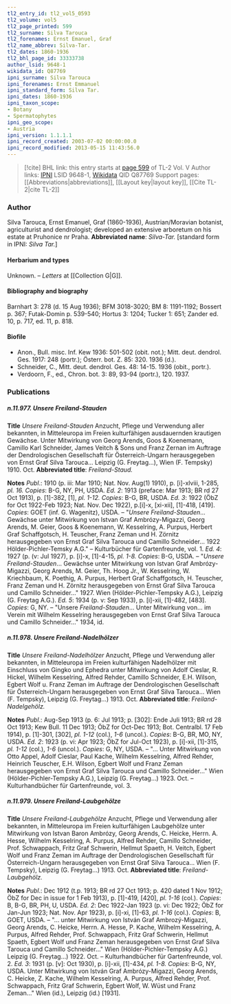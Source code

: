```yaml
---
tl2_entry_id: tl2_vol5_0593
tl2_volume: vol5
tl2_page_printed: 599
tl2_surname: Silva Tarouca
tl2_forenames: Ernst Emanuel, Graf
tl2_name_abbrev: Silva-Tar.
tl2_dates: 1860-1936
tl2_bhl_page_id: 33333738
author_lsid: 9648-1
wikidata_id: Q87769
ipni_surname: Silva Tarouca
ipni_forenames: Ernst Emmanuel
ipni_standard_form: Silva Tar.
ipni_dates: 1860-1936
ipni_taxon_scope: 
- Botany
- Spermatophytes
ipni_geo_scope: 
- Austria
ipni_version: 1.1.1.1
ipni_record_created: 2003-07-02 00:00:00.0
ipni_record_modified: 2013-05-15 11:43:56.0
---
```


> [!cite] BHL link: this entry starts at [page 599](https://www.biodiversitylibrary.org/page/33333738) of TL-2 Vol. V
> Author links: [IPNI](https://www.ipni.org/a/9648-1) LSID 9648-1, [Wikidata](https://www.wikidata.org/wiki/Q87769) QID Q87769
> Support pages: [[Abbreviations|abbreviations]], [[Layout key|layout key]], [[Cite TL-2|cite TL-2]]

### Author

Silva Tarouca, Ernst Emanuel, Graf (1860-1936), Austrian/Moravian botanist, agriculturist and dendrologist; developed an extensive arboretum on his estate at Pruhonice nr Praha. 
**Abbreviated name**: *Silva-Tar.* \[standard form in IPNI: *Silva Tar.*\]

#### Herbarium and types

Unknown. – *Letters* at [[Collection G|G]].

#### Bibliography and biography

Barnhart 3: 278 (d. 15 Aug 1936); BFM 3018-3020; BM 8: 1191-1192; Bossert p. 367; Futak-Domin p. 539-540; Hortus 3: 1204; Tucker 1: 651; Zander ed. 10, p. 717, ed. 11, p. 818.

#### Biofile

- Anon., Bull. misc. Inf. Kew 1936: 501-502 (obit. not.); Mitt. deut. dendrol. Ges. 1917: 248 (portr.); Österr. bot. Z. 85: 320. 1936 (d.).
- Schneider, C., Mitt. deut. dendrol. Ges. 48: 14-15. 1936 (obit., portr.).
- Verdoorn, F., ed., Chron. bot. 3: 89, 93-94 (portr.), 120. 1937.

### Publications

##### n.11.977. Unsere Freiland-Stauden

**Title**
*Unsere Freiland-Stauden* Anzucht, Pflege und Verwendung aller bekannten, in Mitteleuropa im Freien kulturfähigen ausdauernden krautigen Gewächse. Unter Mitwirkung von Georg Arends, Goos & Koenemann, Camillo Karl Schneider, James Veitch & Sons und Franz Zernan im Auftrage der Dendrologischen Gesellschaft für Österreich-Ungarn herausgegeben von Ernst Graf Silva Tarouca... Leipzig (G. Freytag...), Wien (F. Tempsky) 1910. Oct.
**Abbreviated title**: *Freiland-Staud.*

**Notes**
*Publ*.: 1910 (p. iii: Mar 1910; Nat. Nov. Aug(1) 1910), p. \[i\]-xlviii, 1-285, *pl. 16. Copies*: B-G, NY, PH, USDA.
*Ed. 2*: 1913 (preface: Mar 1913; BR rd 27 Oct 1913), p. \[1\]-382, \[1\], *pl. 1-12. Copies*: B-G, BR, USDA.
*Ed. 3*: 1922 (ÖbZ for Oct 1922-Feb 1923; Nat. Nov. Dec 1922), p.\[i\]-x, \[xi-xii\], \[1\]-418, \[419\]. *Copies*: GOET (inf. G. Wagenitz), USDA. – "*Unsere Freiland-Stauden*... Gewächse unter Mitwirkung von Istvan Graf Ambrózy-Migazzi, Georg Arends, M. Geier, Goos & Koenemann, W. Kesselring, A. Purpus, Herbert Graf Schaffgotsch, H. Teuscher, Franz Zeman und H. Zörnitz herausgegeben von Ernst Graf Silva Tarouca und Camillo Schneider... 1922 Hölder-Pichler-Temsky A.G." – Kulturbücher für Gartenfreunde, vol. 1.
*Ed. 4*: 1927 (p. (v: Jul 1927), p. \[i\]-x, \[1\]-4-15, *pl. 1-8. Copies*: B-G, USDA. – "*Unsere Freiland-Stauden*... Gewächse unter Mitwirkung von Istvan Graf Ambrózy-Migazzi, Georg Arends, M. Geier, Th. Hoog Jr., W. Kesselring, W. Kriechbaum, K. Poethig, A. Purpus, Herbert Graf Schaffgotsch, H. Teuscher, Franz Zeman und H. Zörnitz herausgegeben von Ernst Graf Silva Tarouca und Camillo Schneider..." 1927. Wien (Hölder-Pichler-Tempsky A.G.), Leipzig (G. Freytag A.G.).
*Ed. 5*: 1934 (p. v: Sep 1933), p. \[i\]-xii, \[1\]-482, \[483\]. *Copies*: G, NY. – "Unsere *Freiland-Stauden*... Unter Mitwirkung von... im Verein mit Wilhelm Kesselring herausgegeben von Ernst Graf Silva Tarouca und Camillo Schneider..." 1934, id.

##### n.11.978. Unsere Freiland-Nadelhölzer

**Title**
*Unsere Freiland-Nadelhölzer* Anzucht, Pflege und Verwendung aller bekannten, in Mitteleuropa im Freien kulturfähigen Nadelhölzer mit Einschluss von Gingko und Ephedra unter Mitwirkung von Adolf Cieslar, R. Hickel, Wilhelm Kesselring, Alfred Rehder, Camillo Schneider, E.H. Wilson, Egbert Wolf u. Franz Zeman im Auftrage der Dendrologischen Gesellschaft für Österreich-Ungarn herausgegeben von Ernst Graf Silva Tarouca... Wien (F. Tempsky), Leipzig (G. Freytag...) 1913. Oct.
**Abbreviated title**: *Freiland-Nadelgehölz.*

**Notes**
*Publ*.: Aug-Sep 1913 (p. 6: Jul 1913; p. \[302\]: Ende Juli 1913; BR rd 28 Oct 1913; Kew Bull. 11 Dec 1913; ÖbZ for Oct-Dec 1913; Bot. Centralbl. 17 Feb 1914), p. \[1\]-301, \[302\], *pl. 1-12* (col.), *1-6* (uncol.). *Copies*: B-G, BR, MO, NY, USDA.
*Ed. 2*: 1923 (p. vi: Apr 1923; ÖbZ for Jul-Oct 1923), p. \[i\]-xii, \[1\]-315, *pl. 1-12* (col.), *1-6* (uncol.). *Copies*: G, NY, USDA. – "... Unter Mitwirkung von Otto Appel, Adolf Cieslar, Paul Kache, Wilhelm Kesselring, Alfred Rehder, Heinrich Teuscher, E.H. Wilson, Egbert Wolf und Franz Zeman herausgegeben von Ernst Graf Silva Tarouca und Camillo Schneider..." Wien (Hölder-Pichler-Tempsky A.G.), Leipzig (G. Freytag...) 1923. Oct. – Kulturhandbücher für Gartenfreunde, vol. 3.

##### n.11.979. Unsere Freiland-Laubgehölze

**Title**
*Unsere Freiland-Laubgehölze* Anzucht, Pflege und Verwendung aller bekannten, in Mitteleuropa im Freien kulturfähigen Laubgehölze unter Mitwirkung von Istvan Baron Ambrózy, Georg Arends, C. Heicke, Herrn. A. Hesse, Wilhelm Kesselring, A. Purpus, Alfred Rehder, Camillo Schneider, Prof. Schwappach, Fritz Graf Schwerin, Hellmut Spaeth, H. Veitch, Egbert Wolf und Franz Zeman im Auftrage der Dendrologischen Gesellschaft für Österreich-Ungarn herausgegeben von Ernst Graf Silva Tarouca... Wien (F. Tempsky), Leipzig (G. Freytag...) 1913. Oct.
**Abbreviated title**: *Freiland-Laubgehölz.*

**Notes**
*Publ*.: Dec 1912 (t.p. 1913; BR rd 27 Oct 1913; p. 420 dated 1 Nov 1912; ÖbZ for Dec in issue for 1 Feb 1913), p. \[1\]-419, \[420\], *pl. 1-16* (col.). *Copies*: B, B-G, BR, PH, U, USDA.
*Ed. 2*: Dec 1922-Jan 1923 (p. vi: Dec 1922; ÖbZ for Jan-Jun 1923; Nat. Nov. Apr 1923), p. \[i\]-xi, \[1\]-63, *pl. 1-16* (col.). *Copies*: B, GOET, USDA. – "... unter Mitwirkung von István Graf Ambrozý-Migazzi, Georg Arends, C. Heicke, Herrn. A. Hesse, P. Kache, Wilhelm Kesselring, A. Purpus, Alfred Rehder, Prof. Schwappach, Fritz Graf Schwerin, Hellmut Spaeth, Egbert Wolf und Franz Zeman herausgegeben von Ernst Graf Silva Tarouca und Camillo Schneider..." Wien (Hölder-Pichler-Tempsky A.G.) Leipzig (G. Freytag...) 1922. Oct. – Kulturhandbücher für Gartenfreunde, vol. 2.
*Ed. 3*: 1931 (p. \[v\]: Oct 1930), p. \[i\]-xii, \[1\]-434, *pl. 1-8. Copies*: B-G, NY, USDA. Unter Mitwirkung von István Graf Ambrózy-Migazzi, Georg Arends, C. Heicke, Z. Kache, Wilhelm Kesselring, A. Purpus, Alfred Rehder, Prof. Schwappach, Fritz Graf Schwerin, Egbert Wolf, W. Wüst und Franz Zeman..." Wien (id.), Leipzig (id.) \[1931\].

